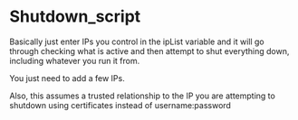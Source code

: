 # Shutdown_script

Basically just enter IPs you control in the ipList variable and it will go through checking what is active and then attempt to shut everything down, including whatever you run it from.

You just need to add a few IPs.

Also, this assumes a trusted relationship to the IP you are attempting to shutdown using certificates instead of username:password
